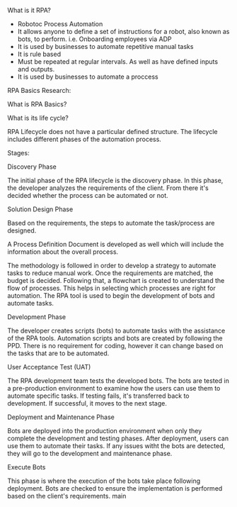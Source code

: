 What is it RPA?
- Robotoc Process Automation
- It allows anyone to define a set of instructions for a robot, also known as bots, to perform. i.e. Onboarding employees via ADP
- It is used by businesses to automate repetitive manual tasks
- It is rule based
- Must be repeated at regular intervals. As well as have defined inputs and outputs.
- It is used by businesses to automate a proccess

RPA Basics Research:

What is RPA Basics?

What is its life cycle?

RPA Lifecycle does not have a particular defined structure. The lifecycle includes different phases of the automation process.

Stages:

Discovery Phase

The initial phase of the RPA lifecycle is the discovery phase. In this phase, the developer analyzes the requirements of the client. From there it's decided whether the process can be automated or not.

Solution Design Phase

Based on the requirements, the steps to automate the task/process are designed.

A Process Definition Document is developed as well which will include the information about the overall process.

The methodology is followed in order to develop a strategy to automate tasks to reduce manual work. Once the requirements are matched, the budget is decided. Following that, a flowchart is created to understand the flow of processes. This helps in selecting which processes are right for automation. The RPA tool is used to begin the development of bots and automate tasks.

Development Phase

The developer creates scripts (bots) to automate tasks with the assistance of the RPA tools. Automation scripts and bots are created by following the PPD. There is no requirement for coding, however it can change based on the tasks that are to be automated.

User Acceptance Test (UAT)

The RPA development team tests the developed bots. The bots are tested in a pre-production environment to examine how the users can use them to automate specific tasks. If testing fails, it's transferred back to development. If successful, it moves to the next stage.

Deployment and Maintenance Phase

Bots are deployed into the production environment when only they complete the development and testing phases. After deployment, users can use them to automate their tasks. If any issues witht the bots are detected, they will go to the development and maintenance phase.

Execute Bots

This phase is where the execution of the bots take place following deployment. Bots are checked to ensure the implementation is performed based on the client's requirements.
 main
